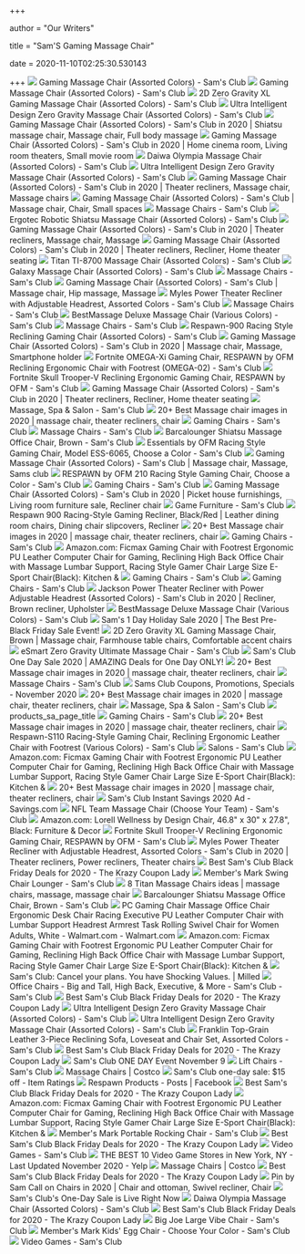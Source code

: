 +++
        
author = "Our Writers"
        
title = "Sam'S Gaming Massage Chair"
        
date = 2020-11-10T02:25:30.530143
        
+++
[ ![](https://scene7.samsclub.com/is/image/samsclub/0084883701187_A)](https://scene7.samsclub.com/is/image/samsclub/0084883701187_A) Gaming Massage Chair (Assorted Colors) - Sam's Club
[ ![](https://scene7.samsclub.com/is/image/samsclub/0084883701187_B?wid=280&hei=280)](https://scene7.samsclub.com/is/image/samsclub/0084883701187_B?wid=280&hei=280) Gaming Massage Chair (Assorted Colors) - Sam's Club
[ ![](https://scene7.samsclub.com/is/image/samsclub/0084883703389_A)](https://scene7.samsclub.com/is/image/samsclub/0084883703389_A) 2D Zero Gravity XL Gaming Massage Chair (Assorted Colors) - Sam's Club
[ ![](https://images.samsclubresources.com/is/image/samsclub/0084883701324_A?wid=280&hei=280)](https://images.samsclubresources.com/is/image/samsclub/0084883701324_A?wid=280&hei=280) Ultra Intelligent Design Zero Gravity Massage Chair (Assorted Colors) -  Sam's Club
[ ![](https://i.pinimg.com/originals/f0/e0/2a/f0e02a190310f429968bf4883d438072.jpg)](https://i.pinimg.com/originals/f0/e0/2a/f0e02a190310f429968bf4883d438072.jpg) Gaming Massage Chair (Assorted Colors) - Sam's Club in 2020 | Shiatsu massage  chair, Massage chair, Full body massage
[ ![](https://i.pinimg.com/originals/5a/ef/33/5aef33b230aa14df299ed2ecad8b2e59.jpg)](https://i.pinimg.com/originals/5a/ef/33/5aef33b230aa14df299ed2ecad8b2e59.jpg) Gaming Massage Chair (Assorted Colors) - Sam's Club in 2020 | Home cinema  room, Living room theaters, Small movie room
[ ![](https://scene7.samsclub.com/is/image/samsclub/0004565601167_A)](https://scene7.samsclub.com/is/image/samsclub/0004565601167_A) Daiwa Olympia Massage Chair (Assorted Colors) - Sam's Club
[ ![](https://scene7.samsclub.com/is/image/samsclub/0084883701324_A)](https://scene7.samsclub.com/is/image/samsclub/0084883701324_A) Ultra Intelligent Design Zero Gravity Massage Chair (Assorted Colors) -  Sam's Club
[ ![](https://i.pinimg.com/originals/b0/7f/e7/b07fe7f0d52e10de651f11071c489c5d.jpg)](https://i.pinimg.com/originals/b0/7f/e7/b07fe7f0d52e10de651f11071c489c5d.jpg) Gaming Massage Chair (Assorted Colors) - Sam's Club in 2020 | Theater  recliners, Massage chair, Massage chairs
[ ![](https://i.pinimg.com/474x/d8/76/e9/d876e9bd9d50b94055ad9d2db45c3d8a.jpg)](https://i.pinimg.com/474x/d8/76/e9/d876e9bd9d50b94055ad9d2db45c3d8a.jpg) Gaming Massage Chair (Assorted Colors) - Sam's Club | Massage chair, Chair,  Small spaces
[ ![](https://scene7.samsclub.com/is/image/samsclub/0081251203385_A?wid=280&hei=280)](https://scene7.samsclub.com/is/image/samsclub/0081251203385_A?wid=280&hei=280) Massage Chairs - Sam's Club
[ ![](https://scene7.samsclub.com/is/image/samsclub/0692566223601_A)](https://scene7.samsclub.com/is/image/samsclub/0692566223601_A) Ergotec Robotic Shiatsu Massage Chair (Assorted Colors) - Sam's Club
[ ![](https://i.pinimg.com/originals/48/11/bb/4811bba48ac46b8d45c8412912c23b7d.jpg)](https://i.pinimg.com/originals/48/11/bb/4811bba48ac46b8d45c8412912c23b7d.jpg) Gaming Massage Chair (Assorted Colors) - Sam's Club in 2020 | Theater  recliners, Massage chair, Massage
[ ![](https://i.pinimg.com/474x/d2/69/e2/d269e21bbfd729924aea10d040c12f13.jpg)](https://i.pinimg.com/474x/d2/69/e2/d269e21bbfd729924aea10d040c12f13.jpg) Gaming Massage Chair (Assorted Colors) - Sam's Club in 2020 | Theater  recliners, Recliner, Home theater seating
[ ![](x-raw-image:///326f5976a3827e300cb9edfdbf176a05b99ec7ebdc7d1378303706a20d8bfa76)](x-raw-image:///326f5976a3827e300cb9edfdbf176a05b99ec7ebdc7d1378303706a20d8bfa76) Titan TI-8700 Massage Chair (Assorted Colors) - Sam's Club
[ ![](https://scene7.samsclub.com/is/image/samsclub/0085780200684_A?wid=280&hei=280)](https://scene7.samsclub.com/is/image/samsclub/0085780200684_A?wid=280&hei=280) Galaxy Massage Chair (Assorted Colors) - Sam's Club
[ ![](https://scene7.samsclub.com/is/image/samsclub/0081251203725_A?wid=280&hei=280)](https://scene7.samsclub.com/is/image/samsclub/0081251203725_A?wid=280&hei=280) Massage Chairs - Sam's Club
[ ![](https://i.pinimg.com/564x/0b/12/49/0b1249c4e5cfcdc6377f0d414a40a170.jpg)](https://i.pinimg.com/564x/0b/12/49/0b1249c4e5cfcdc6377f0d414a40a170.jpg) Gaming Massage Chair (Assorted Colors) - Sam's Club | Massage chair, Hip  massage, Massage
[ ![](https://scene7.samsclub.com/is/image/samsclub/0085000923001_B?wid=280&hei=280)](https://scene7.samsclub.com/is/image/samsclub/0085000923001_B?wid=280&hei=280) Myles Power Theater Recliner with Adjustable Headrest, Assorted Colors -  Sam's Club
[ ![](https://scene7.samsclub.com/is/image/samsclub/0085261900729_A?wid=280&hei=280)](https://scene7.samsclub.com/is/image/samsclub/0085261900729_A?wid=280&hei=280) Massage Chairs - Sam's Club
[ ![](https://scene7.samsclub.com/is/image/samsclub/0084883700005_B?wid=280&hei=280)](https://scene7.samsclub.com/is/image/samsclub/0084883700005_B?wid=280&hei=280) BestMassage Deluxe Massage Chair (Various Colors) - Sam's Club
[ ![](https://scene7.samsclub.com/is/image/samsclub/0081251203480_A?wid=280&hei=280)](https://scene7.samsclub.com/is/image/samsclub/0081251203480_A?wid=280&hei=280) Massage Chairs - Sam's Club
[ ![](https://scene7.samsclub.com/is/image/samsclub/0019276700951_A?$DT_PDP_Image$)](https://scene7.samsclub.com/is/image/samsclub/0019276700951_A?$DT_PDP_Image$) Respawn-900 Racing Style Reclining Gaming Chair (Assorted Colors) - Sam's  Club
[ ![](https://i.pinimg.com/originals/91/0c/9c/910c9c2e545011164e8b7a8d5e849634.jpg)](https://i.pinimg.com/originals/91/0c/9c/910c9c2e545011164e8b7a8d5e849634.jpg) Gaming Massage Chair (Assorted Colors) - Sam's Club in 2020 | Massage chair,  Massage, Smartphone holder
[ ![](https://scene7.samsclub.com/is/image/samsclub/0019276701167_A?wid=280&hei=280)](https://scene7.samsclub.com/is/image/samsclub/0019276701167_A?wid=280&hei=280) Fortnite OMEGA-Xi Gaming Chair, RESPAWN by OFM Reclining Ergonomic Chair  with Footrest (OMEGA-02) - Sam's Club
[ ![](x-raw-image:///361a7c13f1126802e054a4d4851c19e00f7a1950b335297952a8fd73cb73f34b)](x-raw-image:///361a7c13f1126802e054a4d4851c19e00f7a1950b335297952a8fd73cb73f34b) Fortnite Skull Trooper-V Reclining Ergonomic Gaming Chair, RESPAWN by OFM -  Sam's Club
[ ![](https://i.pinimg.com/originals/bd/77/24/bd7724e17e760e65e9821f710adc819e.jpg)](https://i.pinimg.com/originals/bd/77/24/bd7724e17e760e65e9821f710adc819e.jpg) Gaming Massage Chair (Assorted Colors) - Sam's Club in 2020 | Theater  recliners, Recliner, Home theater seating
[ ![](https://scene7.samsclub.com/is/image/samsclub/0089254500065_A?$img_size_380x380$)](https://scene7.samsclub.com/is/image/samsclub/0089254500065_A?$img_size_380x380$) Massage, Spa & Salon - Sam's Club
[ ![](https://i.pinimg.com/236x/30/d4/8d/30d48d689f8fec34a38a6a966a4a4f64.jpg)](https://i.pinimg.com/236x/30/d4/8d/30d48d689f8fec34a38a6a966a4a4f64.jpg) 20+ Best Massage chair images in 2020 | massage chair, theater recliners,  chair
[ ![](https://scene7.samsclub.com/is/image/samsclub/0084512308930_A?wid=280&hei=280)](https://scene7.samsclub.com/is/image/samsclub/0084512308930_A?wid=280&hei=280) Gaming Chairs - Sam's Club
[ ![](https://scene7.samsclub.com/is/image/samsclub/0085780200601_A?wid=280&hei=280)](https://scene7.samsclub.com/is/image/samsclub/0085780200601_A?wid=280&hei=280) Massage Chairs - Sam's Club
[ ![](x-raw-image:///2cfa50e803df7acef3ed3e06b706b55c50d098ed41f399d80686561d81149cd7)](x-raw-image:///2cfa50e803df7acef3ed3e06b706b55c50d098ed41f399d80686561d81149cd7) Barcalounger Shiatsu Massage Office Chair, Brown - Sam's Club
[ ![](https://scene7.samsclub.com/is/image/samsclub/0084512309682_A?wid=280&hei=280)](https://scene7.samsclub.com/is/image/samsclub/0084512309682_A?wid=280&hei=280) Essentials by OFM Racing Style Gaming Chair, Model ESS-6065, Choose a Color  - Sam's Club
[ ![](https://i.pinimg.com/originals/b3/6c/c3/b36cc36db2692e567b2ea8e5e2ffec0d.png)](https://i.pinimg.com/originals/b3/6c/c3/b36cc36db2692e567b2ea8e5e2ffec0d.png) Gaming Massage Chair (Assorted Colors) - Sam's Club | Massage chair, Massage,  Sams club
[ ![](https://scene7.samsclub.com/is/image/samsclub/0019276701355_B?wid=280&hei=280)](https://scene7.samsclub.com/is/image/samsclub/0019276701355_B?wid=280&hei=280) RESPAWN by OFM 210 Racing Style Gaming Chair, Choose a Color - Sam's Club
[ ![](https://scene7.samsclub.com/is/image/samsclub/0019276701170_A?wid=280&hei=280)](https://scene7.samsclub.com/is/image/samsclub/0019276701170_A?wid=280&hei=280) Gaming Chairs - Sam's Club
[ ![](https://i.pinimg.com/474x/a8/3f/a9/a83fa99e45d9a4473e67e44304ba17f0.jpg)](https://i.pinimg.com/474x/a8/3f/a9/a83fa99e45d9a4473e67e44304ba17f0.jpg) Gaming Massage Chair (Assorted Colors) - Sam's Club in 2020 | Picket house  furnishings, Living room furniture sale, Recliner chair
[ ![](https://scene7.samsclub.com/is/image/samsclub/0084512309063_A?wid=280&hei=280)](https://scene7.samsclub.com/is/image/samsclub/0084512309063_A?wid=280&hei=280) Game Furniture - Sam's Club
[ ![](https://i.pinimg.com/originals/87/ae/0d/87ae0d7af38e85a7a50a1a58d8b6e303.jpg)](https://i.pinimg.com/originals/87/ae/0d/87ae0d7af38e85a7a50a1a58d8b6e303.jpg) Respawn 900 Racing-Style Gaming Recliner, Black/Red | Leather dining room  chairs, Dining chair slipcovers, Recliner
[ ![](https://i.pinimg.com/236x/71/13/ea/7113ea58633150fee249b4cb0f50da25.jpg)](https://i.pinimg.com/236x/71/13/ea/7113ea58633150fee249b4cb0f50da25.jpg) 20+ Best Massage chair images in 2020 | massage chair, theater recliners,  chair
[ ![](https://scene7.samsclub.com/is/image/samsclub/0019469601040_A?wid=280&hei=280)](https://scene7.samsclub.com/is/image/samsclub/0019469601040_A?wid=280&hei=280) Gaming Chairs - Sam's Club
[ ![](https://images-na.ssl-images-amazon.com/images/I/61Uy0pMMiwL._AC_SY879_.jpg)](https://images-na.ssl-images-amazon.com/images/I/61Uy0pMMiwL._AC_SY879_.jpg) Amazon.com: Ficmax Gaming Chair with Footrest Ergonomic PU Leather Computer  Chair for Gaming, Reclining High Back Office Chair with Massage Lumbar  Support, Racing Style Gamer Chair Large Size E-Sport Chair(Black): Kitchen &
[ ![](https://scene7.samsclub.com/is/image/samsclub/0071322827109_A?wid=280&hei=280)](https://scene7.samsclub.com/is/image/samsclub/0071322827109_A?wid=280&hei=280) Gaming Chairs - Sam's Club
[ ![](https://scene7.samsclub.com/is/image/samsclub/0085000944703_A?wid=280&hei=280)](https://scene7.samsclub.com/is/image/samsclub/0085000944703_A?wid=280&hei=280) Gaming Chairs - Sam's Club
[ ![](https://i.pinimg.com/474x/65/3e/ff/653efff676e37877784b09a684742584.jpg)](https://i.pinimg.com/474x/65/3e/ff/653efff676e37877784b09a684742584.jpg) Jackson Power Theater Recliner with Power Adjustable Headrest (Assorted  Colors) - Sam's Club in 2020 | Recliner, Brown recliner, Upholster
[ ![](https://scene7.samsclub.com/is/image/samsclub/0084883700005_A)](https://scene7.samsclub.com/is/image/samsclub/0084883700005_A) BestMassage Deluxe Massage Chair (Various Colors) - Sam's Club
[ ![](https://www.passionforsavings.com/content/uploads/2018/11/Sams-Club-Sale-Featured.jpg)](https://www.passionforsavings.com/content/uploads/2018/11/Sams-Club-Sale-Featured.jpg) Sam's 1 Day Holiday Sale 2020 | The Best Pre-Black Friday Sale Event!
[ ![](https://i.pinimg.com/474x/af/ce/23/afce23aa5e9bed9d7875732c012ffcf4.jpg)](https://i.pinimg.com/474x/af/ce/23/afce23aa5e9bed9d7875732c012ffcf4.jpg) 2D Zero Gravity XL Gaming Massage Chair, Brown | Massage chair, Farmhouse  table chairs, Comfortable accent chairs
[ ![](https://scene7.samsclub.com/is/image/samsclub/0085261900729_B?wid=280&hei=280)](https://scene7.samsclub.com/is/image/samsclub/0085261900729_B?wid=280&hei=280) eSmart Zero Gravity Ultimate Massage Chair - Sam's Club
[ ![](https://www.passionforsavings.com/content/uploads/2019/10/Sams-Club-One-Day-Sale-7.jpg)](https://www.passionforsavings.com/content/uploads/2019/10/Sams-Club-One-Day-Sale-7.jpg) Sam's Club One Day Sale 2020 | AMAZING Deals for One Day ONLY!
[ ![](https://i.pinimg.com/236x/7f/da/73/7fda7371fca46059e5f9b43fb8afb386.jpg)](https://i.pinimg.com/236x/7f/da/73/7fda7371fca46059e5f9b43fb8afb386.jpg) 20+ Best Massage chair images in 2020 | massage chair, theater recliners,  chair
[ ![](https://scene7.samsclub.com/is/image/samsclub/0081251203532_A?wid=280&hei=280)](https://scene7.samsclub.com/is/image/samsclub/0081251203532_A?wid=280&hei=280) Massage Chairs - Sam's Club
[ ![](https://www.buyvia.com/i/2020/10/Sams-Club-Thanksgiving-2020-Ad-4.jpg)](https://www.buyvia.com/i/2020/10/Sams-Club-Thanksgiving-2020-Ad-4.jpg) Sams Club Coupons, Promotions, Specials - November 2020
[ ![](https://i.pinimg.com/236x/34/1c/7a/341c7aab1cc9430fabd8ad99672f0372.jpg)](https://i.pinimg.com/236x/34/1c/7a/341c7aab1cc9430fabd8ad99672f0372.jpg) 20+ Best Massage chair images in 2020 | massage chair, theater recliners,  chair
[ ![](https://scene7.samsclub.com/is/image/samsclub/0065554446449_A?wid=280&hei=280)](https://scene7.samsclub.com/is/image/samsclub/0065554446449_A?wid=280&hei=280) Massage, Spa & Salon - Sam's Club
[ ![](http://www.jawabsale.jawabstg.com/themes/jawabsale/images/products/samsclub-logo.png)](http://www.jawabsale.jawabstg.com/themes/jawabsale/images/products/samsclub-logo.png) products_sa_page_title
[ ![](https://scene7.samsclub.com/is/image/samsclub/0084512309593_A?wid=280&hei=280)](https://scene7.samsclub.com/is/image/samsclub/0084512309593_A?wid=280&hei=280) Gaming Chairs - Sam's Club
[ ![](https://i.pinimg.com/236x/e7/b2/59/e7b25903cee8bfdf67d849f77fa9969e.jpg)](https://i.pinimg.com/236x/e7/b2/59/e7b25903cee8bfdf67d849f77fa9969e.jpg) 20+ Best Massage chair images in 2020 | massage chair, theater recliners,  chair
[ ![](https://scene7.samsclub.com/is/image/samsclub/0084512309576_B?wid=280&hei=280)](https://scene7.samsclub.com/is/image/samsclub/0084512309576_B?wid=280&hei=280) Respawn-S110 Racing-Style Gaming Chair, Reclining Ergonomic Leather Chair  with Footrest (Various Colors) - Sam's Club
[ ![](https://scene7.samsclub.com/is/image/samsclub/0089254500062_A?$img_size_380x380$)](https://scene7.samsclub.com/is/image/samsclub/0089254500062_A?$img_size_380x380$) Salons - Sam's Club
[ ![](https://m.media-amazon.com/images/S/aplus-media/sc/a3501a23-7007-4d2c-928e-5098f3ddff28.__CR0,0,300,300_PT0_SX300_V1___.jpg)](https://m.media-amazon.com/images/S/aplus-media/sc/a3501a23-7007-4d2c-928e-5098f3ddff28.__CR0,0,300,300_PT0_SX300_V1___.jpg) Amazon.com: Ficmax Gaming Chair with Footrest Ergonomic PU Leather Computer  Chair for Gaming, Reclining High Back Office Chair with Massage Lumbar  Support, Racing Style Gamer Chair Large Size E-Sport Chair(Black): Kitchen &
[ ![](https://i.pinimg.com/236x/d2/41/73/d24173f0209fb0a1859294174965cf7f.jpg)](https://i.pinimg.com/236x/d2/41/73/d24173f0209fb0a1859294174965cf7f.jpg) 20+ Best Massage chair images in 2020 | massage chair, theater recliners,  chair
[ ![](https://node3.sdccdn.com/images/circular/4918950.jpeg)](https://node3.sdccdn.com/images/circular/4918950.jpeg) Sam's Club Instant Savings 2020 Ad - Savings.com
[ ![](https://scene7.samsclub.com/is/image/samsclub/0040980057937_A)](https://scene7.samsclub.com/is/image/samsclub/0040980057937_A) NFL Team Massage Chair (Choose Your Team) - Sam's Club
[ ![](https://images-na.ssl-images-amazon.com/images/I/81ik4vIwzsL._AC_SX679_.jpg)](https://images-na.ssl-images-amazon.com/images/I/81ik4vIwzsL._AC_SX679_.jpg) Amazon.com: Lorell Wellness by Design Chair, 46.8" x 30" x 27.8", Black:  Furniture & Decor
[ ![](https://scene7.samsclub.com/is/image/samsclub/0019276701166_B?wid=280&hei=280)](https://scene7.samsclub.com/is/image/samsclub/0019276701166_B?wid=280&hei=280) Fortnite Skull Trooper-V Reclining Ergonomic Gaming Chair, RESPAWN by OFM -  Sam's Club
[ ![](https://i.pinimg.com/originals/66/91/a6/6691a6fd839b18fbf1fdeb6d4828dfe0.jpg)](https://i.pinimg.com/originals/66/91/a6/6691a6fd839b18fbf1fdeb6d4828dfe0.jpg) Myles Power Theater Recliner with Adjustable Headrest, Assorted Colors -  Sam's Club in 2020 | Theater recliners, Power recliners, Theater chairs
[ ![](https://prod-cdn-thekrazycouponlady.imgix.net/wp-content/uploads/2020/10/sams-club-arcade-games-black-friday-2020-1603296720-1603296720.jpg?auto=compress,format&fit=max)](https://prod-cdn-thekrazycouponlady.imgix.net/wp-content/uploads/2020/10/sams-club-arcade-games-black-friday-2020-1603296720-1603296720.jpg?auto=compress,format&fit=max) Best Sam's Club Black Friday Deals for 2020 - The Krazy Coupon Lady
[ ![](https://scene7.samsclub.com/is/image/samsclub/0019396805312_A)](https://scene7.samsclub.com/is/image/samsclub/0019396805312_A) Member's Mark Swing Chair Lounger - Sam's Club
[ ![](https://i.pinimg.com/236x/da/52/e5/da52e51a0719e56559076bdcddd212aa.jpg)](https://i.pinimg.com/236x/da/52/e5/da52e51a0719e56559076bdcddd212aa.jpg) 8 Titan Massage Chairs ideas | massage chairs, massage, massage chair
[ ![](https://scene7.samsclub.com/is/image/samsclub/0695621920026_B?wid=280&hei=280)](https://scene7.samsclub.com/is/image/samsclub/0695621920026_B?wid=280&hei=280) Barcalounger Shiatsu Massage Office Chair, Brown - Sam's Club
[ ![](https://i5.walmartimages.com/asr/389aaf4d-b17d-4e5b-ad6a-2615704dfcea_1.d0fb6a13c6851a2afebd163c6ef05d57.jpeg)](https://i5.walmartimages.com/asr/389aaf4d-b17d-4e5b-ad6a-2615704dfcea_1.d0fb6a13c6851a2afebd163c6ef05d57.jpeg) PC Gaming Chair Massage Office Chair Ergonomic Desk Chair Racing Executive  PU Leather Computer Chair with Lumbar Support Headrest Armrest Task Rolling  Swivel Chair for Women Adults, White - Walmart.com - Walmart.com
[ ![](https://m.media-amazon.com/images/I/71rtxx-uoKL._AC_UL400_.jpg)](https://m.media-amazon.com/images/I/71rtxx-uoKL._AC_UL400_.jpg) Amazon.com: Ficmax Gaming Chair with Footrest Ergonomic PU Leather Computer  Chair for Gaming, Reclining High Back Office Chair with Massage Lumbar  Support, Racing Style Gamer Chair Large Size E-Sport Chair(Black): Kitchen &
[ ![](https://images.milled.com/2020-01-23/kBYXcq8m963h3oTY/0AotA0JrvLuq.png)](https://images.milled.com/2020-01-23/kBYXcq8m963h3oTY/0AotA0JrvLuq.png) Sam's Club: Cancel your plans. You have Shocking Values. | Milled
[ ![](https://scene7.samsclub.com/is/image/samsclub/0009023447855_A?$img_size_380x380$)](https://scene7.samsclub.com/is/image/samsclub/0009023447855_A?$img_size_380x380$) Office Chairs - Big and Tall, High Back, Executive, & More - Sam's Club -  Sam's Club
[ ![](https://prod-cdn-thekrazycouponlady.imgix.net/wp-content/uploads/2020/10/sams-club-tabletop-arcade-black-friday-2020-1603296737-1603296737.jpg?auto=compress,format&fit=max)](https://prod-cdn-thekrazycouponlady.imgix.net/wp-content/uploads/2020/10/sams-club-tabletop-arcade-black-friday-2020-1603296737-1603296737.jpg?auto=compress,format&fit=max) Best Sam's Club Black Friday Deals for 2020 - The Krazy Coupon Lady
[ ![](https://content.syndigo.com/legacy/sp/a/7YJA78qo_G.png)](https://content.syndigo.com/legacy/sp/a/7YJA78qo_G.png) Ultra Intelligent Design Zero Gravity Massage Chair (Assorted Colors) -  Sam's Club
[ ![](https://content.syndigo.com/legacy/sp/a/Xo1ZyWbY_G.png)](https://content.syndigo.com/legacy/sp/a/Xo1ZyWbY_G.png) Ultra Intelligent Design Zero Gravity Massage Chair (Assorted Colors) -  Sam's Club
[ ![](https://scene7.samsclub.com/is/image/samsclub/0084344917957_A)](https://scene7.samsclub.com/is/image/samsclub/0084344917957_A) Franklin Top-Grain Leather 3-Piece Reclining Sofa, Loveseat and Chair Set,  Assorted Colors - Sam's Club
[ ![](https://prod-cdn-thekrazycouponlady.imgix.net/wp-content/uploads/2020/10/sams-club-nba-jam-arcade-black-friday-2020-1603296731-1603296731.jpg?auto=compress,format&fit=max)](https://prod-cdn-thekrazycouponlady.imgix.net/wp-content/uploads/2020/10/sams-club-nba-jam-arcade-black-friday-2020-1603296731-1603296731.jpg?auto=compress,format&fit=max) Best Sam's Club Black Friday Deals for 2020 - The Krazy Coupon Lady
[ ![](https://www.couponersunited.com/wp-content/uploads/2019/11/nonja.png)](https://www.couponersunited.com/wp-content/uploads/2019/11/nonja.png) Sam's Club ONE DAY Event November 9
[ ![](https://scene7.samsclub.com/is/image/samsclub/0019396804627_A?wid=280&hei=280)](https://scene7.samsclub.com/is/image/samsclub/0019396804627_A?wid=280&hei=280) Lift Chairs - Sam's Club
[ ![](https://images.costco-static.com/ImageDelivery/imageService?profileId=12026540&imageId=100417120-847__1&recipeName=350)](https://images.costco-static.com/ImageDelivery/imageService?profileId=12026540&imageId=100417120-847__1&recipeName=350) Massage Chairs | Costco
[ ![](https://i1.wp.com/itemratings.com/wp-content/uploads/2019/11/sams-one-day-4.png?resize=640%2C570&ssl=1)](https://i1.wp.com/itemratings.com/wp-content/uploads/2019/11/sams-one-day-4.png?resize=640%2C570&ssl=1) Sam's Club one-day sale: $15 off - Item Ratings
[ ![](https://lookaside.fbsbx.com/lookaside/crawler/media/?media_id=1024188097997957)](https://lookaside.fbsbx.com/lookaside/crawler/media/?media_id=1024188097997957) Respawn Products - Posts | Facebook
[ ![](https://prod-cdn-thekrazycouponlady.imgix.net/wp-content/uploads/2019/11/sams-club-black-friday-2020-02-1603306394-1603306394.jpg?auto=compress,format&fit=max)](https://prod-cdn-thekrazycouponlady.imgix.net/wp-content/uploads/2019/11/sams-club-black-friday-2020-02-1603306394-1603306394.jpg?auto=compress,format&fit=max) Best Sam's Club Black Friday Deals for 2020 - The Krazy Coupon Lady
[ ![](https://m.media-amazon.com/images/S/aplus-media/sc/6ce306b0-a58e-4424-908e-850513cdc899.__CR0,0,300,300_PT0_SX300_V1___.jpg)](https://m.media-amazon.com/images/S/aplus-media/sc/6ce306b0-a58e-4424-908e-850513cdc899.__CR0,0,300,300_PT0_SX300_V1___.jpg) Amazon.com: Ficmax Gaming Chair with Footrest Ergonomic PU Leather Computer  Chair for Gaming, Reclining High Back Office Chair with Massage Lumbar  Support, Racing Style Gamer Chair Large Size E-Sport Chair(Black): Kitchen &
[ ![](https://scene7.samsclub.com/is/image/samsclub/0019396804609_A)](https://scene7.samsclub.com/is/image/samsclub/0019396804609_A) Member's Mark Portable Rocking Chair - Sam's Club
[ ![](https://prod-cdn-thekrazycouponlady.imgix.net/wp-content/uploads/2020/10/sams-club-donut-dog-bed-black-friday-2020-1603301382-1603301382.jpg?auto=compress,format&fit=max)](https://prod-cdn-thekrazycouponlady.imgix.net/wp-content/uploads/2020/10/sams-club-donut-dog-bed-black-friday-2020-1603301382-1603301382.jpg?auto=compress,format&fit=max) Best Sam's Club Black Friday Deals for 2020 - The Krazy Coupon Lady
[ ![](x-raw-image:///7a6acecf2d6fb87ff0a2132b75d81812f0699f864e4355625e2b399cc66fc76b)](x-raw-image:///7a6acecf2d6fb87ff0a2132b75d81812f0699f864e4355625e2b399cc66fc76b) Video Games - Sam's Club
[ ![](https://s3-media0.fl.yelpcdn.com/offerphoto/5koUwqkvpMadi6qRIbblHw/ls.jpg)](https://s3-media0.fl.yelpcdn.com/offerphoto/5koUwqkvpMadi6qRIbblHw/ls.jpg) THE BEST 10 Video Game Stores in New York, NY - Last Updated November 2020  - Yelp
[ ![](https://images.costco-static.com/ImageDelivery/imageService?profileId=12026540&imageId=100569613-847__1&recipeName=350)](https://images.costco-static.com/ImageDelivery/imageService?profileId=12026540&imageId=100569613-847__1&recipeName=350) Massage Chairs | Costco
[ ![](https://prod-cdn-thekrazycouponlady.imgix.net/wp-content/uploads/2020/10/sams-club-recliner-black-friday-2020-1603300154-1603300154-scaled.jpg?auto=compress,format&fit=max)](https://prod-cdn-thekrazycouponlady.imgix.net/wp-content/uploads/2020/10/sams-club-recliner-black-friday-2020-1603300154-1603300154-scaled.jpg?auto=compress,format&fit=max) Best Sam's Club Black Friday Deals for 2020 - The Krazy Coupon Lady
[ ![](https://i.pinimg.com/originals/dd/98/df/dd98df800f019326d5512ede1419a3f9.jpg)](https://i.pinimg.com/originals/dd/98/df/dd98df800f019326d5512ede1419a3f9.jpg) Pin by Sam Call on Chairs in 2020 | Chair and ottoman, Swivel recliner,  Chair
[ ![](https://www.myweeklyads.net/wp-content/uploads/2019/11/0004-2.jpg)](https://www.myweeklyads.net/wp-content/uploads/2019/11/0004-2.jpg) Sam's Club's One-Day Sale is Live Right Now
[ ![](https://scene7.samsclub.com/is/image/samsclub/0004565601167_B?wid=280&hei=280)](https://scene7.samsclub.com/is/image/samsclub/0004565601167_B?wid=280&hei=280) Daiwa Olympia Massage Chair (Assorted Colors) - Sam's Club
[ ![](https://prod-cdn-thekrazycouponlady.imgix.net/wp-content/uploads/2019/11/gift-card-11-22-sams-club-1574296972.jpg?auto=compress,format&fit=max)](https://prod-cdn-thekrazycouponlady.imgix.net/wp-content/uploads/2019/11/gift-card-11-22-sams-club-1574296972.jpg?auto=compress,format&fit=max) Best Sam's Club Black Friday Deals for 2020 - The Krazy Coupon Lady
[ ![](x-raw-image:///44a3f4213dd1c7160af19047bd5413cfe342781636ed868ccc488f48b77ee754)](x-raw-image:///44a3f4213dd1c7160af19047bd5413cfe342781636ed868ccc488f48b77ee754) Big Joe Large Vibe Chair - Sam's Club
[ ![](https://scene7.samsclub.com/is/image/samsclub/0019396805259_A)](https://scene7.samsclub.com/is/image/samsclub/0019396805259_A) Member's Mark Kids' Egg Chair - Choose Your Color - Sam's Club
[ ![](https://scene7.samsclub.com/is/image/samsclub/20200922-electronics-xbox-m?wid=750)](https://scene7.samsclub.com/is/image/samsclub/20200922-electronics-xbox-m?wid=750) Video Games - Sam's Club
